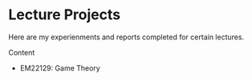 # Lecture Projects
Here are my experienments and reports completed  for certain lectures. 

Content

- EM22129: Game Theory

